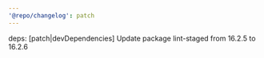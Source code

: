 ```yaml
---
'@repo/changelog': patch
---
```


deps: [patch|devDependencies] Update package lint-staged from 16.2.5 to 16.2.6
